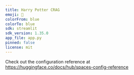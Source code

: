 ```yaml
---
title: Harry Potter CRAG
emoji: 🚀
colorFrom: blue
colorTo: blue
sdk: streamlit
sdk_version: 1.35.0
app_file: app.py
pinned: false
license: mit
---
```


Check out the configuration reference at https://huggingface.co/docs/hub/spaces-config-reference
